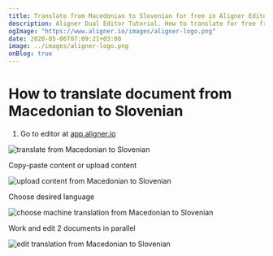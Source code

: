 ```yaml
---
title: Translate from Macedonian to Slovenian for free in Aligner Editor
description: Aligner Dual Editor Tutorial. How to translate for free from Macedonian to Slovenian. Aligner is multilingual document management platform. 
ogImage: "https://www.aligner.io/images/aligner-logo.png"
date: 2020-05-06T07:09:21+03:00
image: ../images/aligner-logo.png
onBlog: true
---
```


# How to translate document from Macedonian to Slovenian

1. Go to editor at [app.aligner.io](https://app.aligner.io "Aligner App web page")

![translate from Macedonian to Slovenian](../aligner-blank-editor.png "translate from Macedonian to Slovenian")

Copy-paste content or upload content

![upload content from Macedonian to Slovenian](../aligner-uploaded-document.png "upload content from Macedonian to Slovenian")

Choose desired language

![choose machine translation from Macedonian to Slovenian](../aligner-language-dropdown.png "choose machine translation from Macedonian to Slovenian")

Work and edit 2 documents in parallel

![edit translation from Macedonian to Slovenian](../aligner-double-sitded-editor.png "edit translation from Macedonian to Slovenian")

